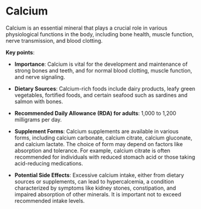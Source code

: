 # Calcium

Calcium is an essential mineral that plays a crucial role in various physiological functions in the body, including bone health, muscle function, nerve transmission, and blood clotting.

**Key points**:

* **Importance**: Calcium is vital for the development and maintenance of strong bones and teeth, and for normal blood clotting, muscle function, and nerve signaling.

* **Dietary Sources**: Calcium-rich foods include dairy products, leafy green vegetables, fortified foods, and certain seafood such as sardines and salmon with bones.

* **Recommended Daily Allowance (RDA) for adults**: 1,000 to 1,200 milligrams per day.

* **Supplement Forms**: Calcium supplements are available in various forms, including calcium carbonate, calcium citrate, calcium gluconate, and calcium lactate. The choice of form may depend on factors like absorption and tolerance. For example, calcium citrate is often recommended for individuals with reduced stomach acid or those taking acid-reducing medications.

* **Potential Side Effects**: Excessive calcium intake, either from dietary sources or supplements, can lead to hypercalcemia, a condition characterized by symptoms like kidney stones, constipation, and impaired absorption of other minerals. It is important not to exceed recommended intake levels.
